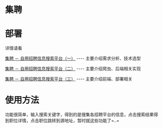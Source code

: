 # 集聘

# 部署

详情请看

[集聘 － 自用招聘信息搜索平台（一）](http://blog.destino74.com/?p=95 "集聘 － 自用招聘信息搜索平台（一）") ---- 主要介绍需求分析、技术选型

[集聘 － 自用招聘信息搜索平台（二）](http://blog.destino74.com/?p=147 "集聘 － 自用招聘信息搜索平台（二）") ---- 主要介绍爬虫、后端相关实现

[集聘 － 自用招聘信息搜索平台（三）](http://blog.destino74.com/?p=101 "集聘 － 自用招聘信息搜索平台（三）") ---- 主要介绍前端、部署相关

# 使用方法

功能很简单，输入搜索关键字，得到的是搜集各招聘平台的信息，点击搜索结果得到职位详情，点击职位跳转到源地址，暂时就这些功能了=..=
